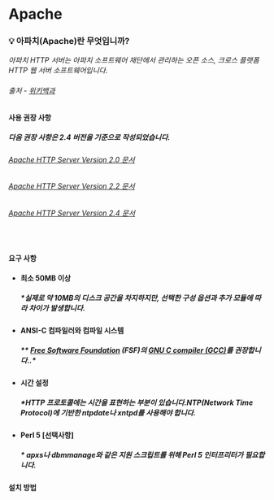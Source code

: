 # Apache

 ### :bulb: 아파치(Apache)란 무엇입니까?  
*아파치 HTTP 서버는 아파치 소프트웨어 재단에서 관리하는 오픈 소스, 크로스 플랫폼 HTTP 웹 서버 소프트웨어입니다.*   
######  _출처 - [위키백과](https://ko.wikipedia.org/wiki/%EC%95%84%ED%8C%8C%EC%B9%98_HTTP_%EC%84%9C%EB%B2%84)_

#### 사용 권장 사항
##### *다음 권장 사항은 2.4 버전을 기준으로 작성되었습니다.*
###### [Apache HTTP Server Version 2.0 문서](https://httpd.apache.org/docs/2.0/)   
###### [Apache HTTP Server Version 2.2 문서](https://httpd.apache.org/docs/2.2/)   
###### [Apache HTTP Server Version 2.4 문서](https://httpd.apache.org/docs/2.2/)     
<br>

#### 요구 사항   

- **최소 50MB 이상**   
  ##### **실제로 약 10MB의 디스크 공간을 차지하지만, 선택한 구성 옵션과 추가 모듈에 따라 차이가 발생합니다.*
- **ANSI-C 컴파일러와 컴파일 시스템**  
  ##### ** [Free Software Foundation](http://www.gnu.org/) (FSF)의 [GNU C compiler (GCC)](http://www.gnu.org/software/gcc/index.html)를 권장합니다..* 
- **시간 설정**
  ##### **HTTP 프로토콜에는 시간을 표현하는 부분이 있습니다.NTP(Network Time Protocol)에 기반한 ntpdate나 xntpd를 사용해야 합니다.*  
- **Perl 5 [선택사항]**
  ##### * *apxs나 dbmmanage와 같은 지원 스크립트를 위해 Perl 5 인터프리터가 필요합니다.*  
 
#### 설치 방법


